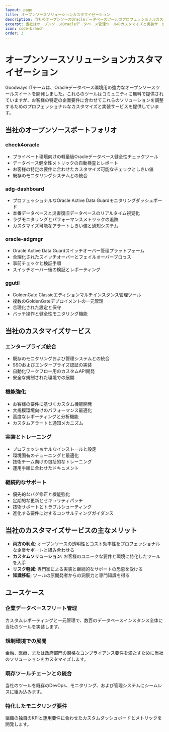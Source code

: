 ```yaml
---
layout: page
title: オープンソースソリューションカスタマイゼーション
description: 当社のオープンソースOracleデータベースツールのプロフェッショナルカスタマイズサービス。
excerpt: 当社はオープンソースOracleデータベース管理ツールのカスタマイズと実装サービスを提供しています。
icon: code-branch
order: 3
---
```


# オープンソースソリューションカスタマイゼーション

Goodways ITチームは、Oracleデータベース環境用の強力なオープンソースツールスイートを開発しました。これらのツールはコミュニティに無料で提供されていますが、お客様の特定の企業要件に合わせてこれらのソリューションを調整するためのプロフェッショナルなカスタマイズと実装サービスを提供しています。

## 当社のオープンソースポートフォリオ

### check4oracle

- プライベート環境向けの軽量級Oracleデータベース健全性チェックツール
- データベース健全性メトリックの自動検査とレポート
- お客様の特定の要件に合わせたカスタマイズ可能なチェックとしきい値
- 既存のモニタリングシステムとの統合

### adg-dashboard

- プロフェッショナルなOracle Active Data Guardモニタリングダッシュボード
- 本番データベースと災害復旧データベースのリアルタイム視覚化
- ラグモニタリングとパフォーマンスメトリックの追跡
- カスタマイズ可能なアラートしきい値と通知システム

### oracle-adgmgr

- Oracle Active Data Guardスイッチオーバー管理プラットフォーム
- 合理化されたスイッチオーバーとフェイルオーバープロセス
- 事前チェックと検証手順
- スイッチオーバー後の検証とレポーティング

### ggutil

- GoldenGate Classicエディションマルチインスタンス管理ツール
- 複数のGoldenGateデプロイメントの一元管理
- 合理化された設定と保守
- バッチ操作と健全性モニタリング機能

## 当社のカスタマイズサービス

### エンタープライズ統合

- 既存のモニタリングおよび管理システムとの統合
- SSOおよびエンタープライズ認証の実装
- 自動化ワークフロー用のカスタムAPI開発
- 安全な規制された環境での展開

### 機能強化

- お客様の要件に基づくカスタム機能開発
- 大規模環境向けのパフォーマンス最適化
- 高度なレポーティングと分析機能
- カスタムアラートと通知メカニズム

### 実装とトレーニング

- プロフェッショナルなインストールと設定
- 環境固有のチューニングと最適化
- 技術チーム向けの包括的なトレーニング
- 運用手順に合わせたドキュメント

### 継続的なサポート

- 優先的なバグ修正と機能強化
- 定期的な更新とセキュリティパッチ
- 技術サポートとトラブルシューティング
- 進化する要件に対するコンサルティングガイダンス

## 当社のカスタマイズサービスの主なメリット

- **両方の利点**: オープンソースの透明性とコスト効率性をプロフェッショナルな企業サポートと組み合わせる
- **カスタムソリューション**: お客様のユニークな要件と環境に特化したツールを入手
- **リスク軽減**: 専門家による実装と継続的なサポートの恐恵を受ける
- **知識移転**: ツールの原開発者からの洞察力と専門知識を得る

## ユースケース

### 企業データベースフリート管理
カスタムレポーティングと一元管理で、数百のデータベースインスタンス全体に当社のツールを実装します。

### 規制環境での展開
金融、医療、または政府部門の厳格なコンプライアンス要件を満たすために当社のソリューションをカスタマイズします。

### 既存ツールチェーンとの統合
当社のツールを既存のDevOps、モニタリング、および管理システムにシームレスに組み込みます。

### 特化したモニタリング要件
組織の独自のKPIと運用要件に合わせたカスタムダッシュボードとメトリックを開発します。
